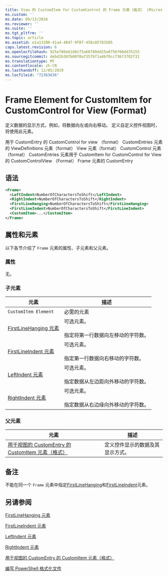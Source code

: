 ```yaml
---
title: View 的 CustomItem for CustomControl 的 Frame 元素（格式） |Microsoft Docs
ms.custom: ''
ms.date: 09/13/2016
ms.reviewer: ''
ms.suite: ''
ms.tgt_pltfrm: ''
ms.topic: article
ms.assetid: e1a13100-41a4-4847-9f07-458c85783505
caps.latest.revision: 6
ms.openlocfilehash: 925ef86e61801f5a66f89dd25e0756f00dd35155
ms.sourcegitcommit: debd2b38fb8070a7357bf1a4bf9cc736f3702f31
ms.translationtype: MT
ms.contentlocale: zh-CN
ms.lasthandoff: 12/05/2019
ms.locfileid: "72363636"
---
```

# <a name="frame-element-for-customitem-for-customcontrol-for-view-format"></a>Frame Element for CustomItem for CustomControl for View (Format)

定义数据的显示方式，例如，将数据向左或向右移动。 定义自定义控件视图时，将使用此元素。

用于 CustomEntry 的 CustomControl for view （format） CustomEntries 元素的 ViewDefinitions 元素（format） View 元素（format） CustomControl 元素（format） CustomEntries 元素用于 CustomItem for CustomControl for View 的 CustomControlView （Format） Frame 元素的 CustomEntry

## <a name="syntax"></a>语法

```xml
<Frame>
  <LeftIndent>NumberOfCharactersToShift</LeftIndent>
  <RightIndent>NumberOfCharactersToShift</RightIndent>
  <FirstLineHanging>NumberOfCharactersToShift</FirstLineHanging>
  <FirstLineIndent>NumberOfCharactersToShift</FirstLineIndent>
  <CustomItem>...</CustomItem>
</Frame>
```

## <a name="attributes-and-elements"></a>属性和元素

以下各节介绍了 `Frame` 元素的属性、子元素和父元素。

### <a name="attributes"></a>属性

无。

### <a name="child-elements"></a>子元素

|元素|描述|
|-------------|-----------------|
|`CustomItem Element`|必需的元素|
|[FirstLineHanging 元素](./firstlinehanging-element-for-frame-for-customcontrol-for-view-format.md)|可选元素。<br /><br /> 指定将第一行数据向左移动的字符数。|
|[FirstLineIndent 元素](./firstlineindent-element-for-frame-for-customcontrol-for-view-format.md)|可选元素。<br /><br /> 指定第一行数据向右移动的字符数。|
|[LeftIndent 元素](./leftindent-element-for-frame-for-customcontrol-for-view-format.md)|可选元素。<br /><br /> 指定数据从左边距向外移动的字符数。|
|[RightIndent 元素](./rightindent-element-for-frame-for-customcontrol-for-view-format.md)|可选元素。<br /><br /> 指定数据从右边缘向外移动的字符数。|

### <a name="parent-elements"></a>父元素

|元素|描述|
|-------------|-----------------|
|[用于视图的 CustomEntry 的 CustomItem 元素（格式）](./customitem-element-for-customentry-for-customcontrol-for-view-format.md)|定义控件显示的数据及其显示方式。|

## <a name="remarks"></a>备注

不能在同一个 `Frame` 元素中指定[FirstLineHanging](./firstlinehanging-element-for-frame-for-customcontrol-for-view-format.md)和[FirstLineIndent](./firstlineindent-element-for-frame-for-customcontrol-for-view-format.md)元素。

## <a name="see-also"></a>另请参阅

[FirstLineHanging 元素](./firstlinehanging-element-for-frame-for-customcontrol-for-view-format.md)

[FirstLineIndent 元素](./firstlineindent-element-for-frame-for-customcontrol-for-view-format.md)

[LeftIndent 元素](./leftindent-element-for-frame-for-customcontrol-for-view-format.md)

[RightIndent 元素](./rightindent-element-for-frame-for-customcontrol-for-view-format.md)

[用于视图的 CustomEntry 的 CustomItem 元素（格式）](./customitem-element-for-customentry-for-customcontrol-for-view-format.md)

[编写 PowerShell 格式化文件](./writing-a-powershell-formatting-file.md)
